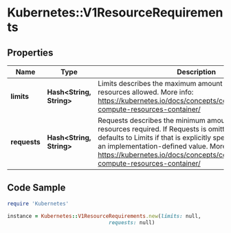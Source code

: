 # Kubernetes::V1ResourceRequirements

## Properties

Name | Type | Description | Notes
------------ | ------------- | ------------- | -------------
**limits** | **Hash&lt;String, String&gt;** | Limits describes the maximum amount of compute resources allowed. More info: https://kubernetes.io/docs/concepts/configuration/manage-compute-resources-container/ | [optional] 
**requests** | **Hash&lt;String, String&gt;** | Requests describes the minimum amount of compute resources required. If Requests is omitted for a container, it defaults to Limits if that is explicitly specified, otherwise to an implementation-defined value. More info: https://kubernetes.io/docs/concepts/configuration/manage-compute-resources-container/ | [optional] 

## Code Sample

```ruby
require 'Kubernetes'

instance = Kubernetes::V1ResourceRequirements.new(limits: null,
                                 requests: null)
```


